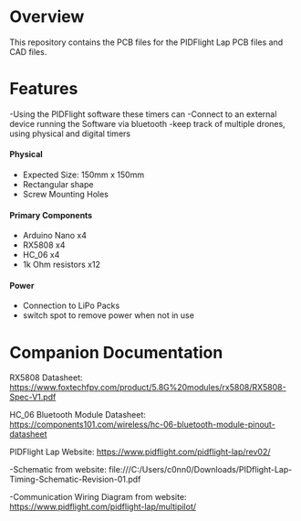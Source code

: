 # Overview

This repository contains the PCB files for the PIDFlight Lap PCB files and CAD files.

# Features

-Using the PIDFlight software these timers can
  -Connect to an external device running the Software via bluetooth
  -keep track of multiple drones, using physical and digital timers

#### Physical

- Expected Size: 150mm x 150mm
- Rectangular shape
- Screw Mounting Holes 

#### Primary Components

- Arduino Nano x4
- RX5808 x4
- HC_06 x4
- 1k Ohm resistors x12

#### Power

- Connection to LiPo Packs
- switch spot to remove power when not in use

# Companion Documentation

RX5808 Datasheet: https://www.foxtechfpv.com/product/5.8G%20modules/rx5808/RX5808-Spec-V1.pdf 

HC_06 Bluetooth Module Datasheet: https://components101.com/wireless/hc-06-bluetooth-module-pinout-datasheet

PIDFlight Lap Website: https://www.pidflight.com/pidflight-lap/rev02/

   -Schematic from website: file:///C:/Users/c0nn0/Downloads/PIDflight-Lap-Timing-Schematic-Revision-01.pdf
      
   -Communication Wiring Diagram from website: https://www.pidflight.com/pidflight-lap/multipilot/

